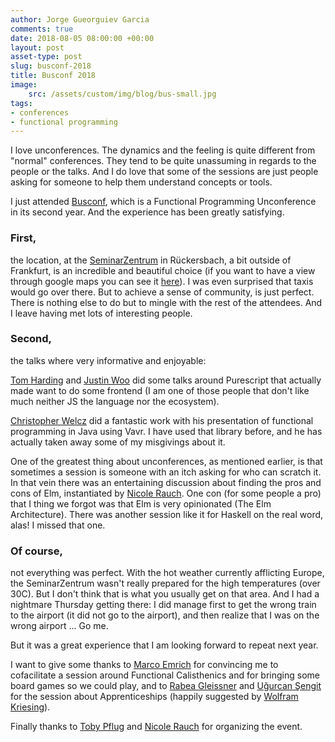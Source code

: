 ```yaml
---
author: Jorge Gueorguiev Garcia
comments: true
date: 2018-08-05 08:00:00 +00:00
layout: post
asset-type: post
slug: busconf-2018
title: Busconf 2018
image:
    src: /assets/custom/img/blog/bus-small.jpg
tags:
- conferences
- functional programming
---
```


I love unconferences. The dynamics and the feeling is quite different from "normal" conferences. They tend to be quite unassuming in regards to the people or the talks. And I do love that some of the sessions are just people asking for someone to help them understand concepts or tools.

I just attended [Busconf](http://www.bus-conf.org/index.html), which is a Functional Programming Unconference in its second year. And the experience has been greatly satisfying.

### First, 
the location, at the [SeminarZentrum](https://www.natuerlich-tagen.de/) in Rückersbach, a bit outside of Frankfurt, is an incredible and beautiful choice (if you want to have a view through google maps you can see it [here](https://www.google.com/maps/@50.0437687,9.1096571,3a,89.6y,323.65h,102.32t/data=!3m8!1e1!3m6!1sAF1QipPlVnBMK25MFA_-Sx1xjU050WdCOwQ-_bd69C4-!2e10!3e11!6shttps:%2F%2Flh5.googleusercontent.com%2Fp%2FAF1QipPlVnBMK25MFA_-Sx1xjU050WdCOwQ-_bd69C4-%3Dw203-h100-k-no-pi-0-ya167.02386-ro0-fo100!7i9728!8i4080)). I was even surprised that taxis would go over there. But to achieve a sense of community, is just perfect. There is nothing else to do but to mingle with the rest of the attendees. And I leave having met lots of interesting people.

### Second,
the talks where very informative and enjoyable:

[Tom Harding](https://github.com/i-am-tom) and [Justin Woo](https://github.com/justinwoo) did some talks around Purescript that actually made want to do some frontend (I am one of those people that don't like much neither JS the language nor the ecosystem). 

[Christopher Welcz](https://twitter.com/ChristophWelcz) did a fantastic work with his presentation of functional programming in Java using Vavr. I have used that library before, and he has actually taken away some of my misgivings about it.

One of the greatest thing about unconferences, as mentioned earlier, is that sometimes a session is someone with an itch asking for who can scratch it. In that vein there was an entertaining discussion about finding the pros and cons of Elm, instantiated by [Nicole Rauch](https://twitter.com/NicoleRauch). One con (for some people a pro) that I thing we forgot was that Elm is very opinionated (The Elm Architecture). There was another session like it for Haskell on the real word, alas! I missed that one.

### Of course,
not everything was perfect. With the hot weather currently afflicting Europe, the SeminarZentrum wasn't really prepared for the high temperatures (over 30C). But I don't think that is what you usually get on that area. And I had a nightmare Thursday getting there: I did manage first to get the wrong train to the airport (it did not go to the airport), and then realize that I was on the wrong airport ... Go me.

But it was a great experience that I am looking forward to repeat next year.

I want to give some thanks to [Marco Emrich](https://twitter.com/marcoemrich) for convincing me to cofacilitate a session around Functional Calisthenics and for bringing some board games so we could play, and to [Rabea Gleissner](https://twitter.com/aebaR) and [Uğurcan Şengit](https://twitter.com/urgucansengit) for the session about Apprenticeships (happily suggested by [Wolfram Kriesing](https://twitter.com/wolframkriesing)).

Finally thanks to [Toby Pflug](https://twitter.com/tpflug) and [Nicole Rauch](https://twitter.com/nicolerauch) for organizing the event.

